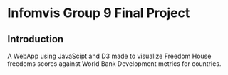# Infomvis Group 9 Final Project
## Introduction
A WebApp using JavaScipt and D3 made to visualize Freedom House freedoms scores against World Bank Development metrics for countries.
